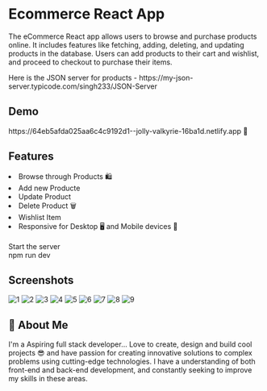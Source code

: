 <h1>Ecommerce React App</h1>

The eCommerce React app allows users to browse and purchase products online. It includes features like fetching, adding, deleting, and updating products in the database. Users can add products to their cart and wishlist, and proceed to checkout to purchase their items.

<p>Here is the JSON server for products - https://my-json-server.typicode.com/singh233/JSON-Server</p>
<h2>Demo</h2>
https://64eb5afda025aa6c4c9192d1--jolly-valkyrie-16ba1d.netlify.app 🚀

<h2>Features</h2>

<li>Browse through Products 🛍️</li> 
<li>Add new Producte</li>
<li>Update Product</li>
<li>Delete Product 🗑️</li>
<li>Wishlist Item</li>
<li>Responsive for Desktop 🖥️ and Mobile devices 📱</li><br/>
Start the server
<div>npm run dev</div>

<h2>Screenshots</h2>


![1](https://github.com/utkarsh680/E-COMMERCE-REACT/assets/102253404/5c2d7f5f-7abb-4192-be61-efa61b7a57f3)
![2](https://github.com/utkarsh680/E-COMMERCE-REACT/assets/102253404/4355152c-4630-4ee2-8584-0f48fff18f26)
![3](https://github.com/utkarsh680/E-COMMERCE-REACT/assets/102253404/d8c4fe47-9228-4e6c-8b8c-7b5916763694)
![4](https://github.com/utkarsh680/E-COMMERCE-REACT/assets/102253404/acc20e0f-5762-466d-b8b9-3943e1a7c503)
![5](https://github.com/utkarsh680/E-COMMERCE-REACT/assets/102253404/ed2236bd-f47c-4acc-b652-a2ae578ddf86)
![6](https://github.com/utkarsh680/E-COMMERCE-REACT/assets/102253404/b46ccc0c-cda5-498b-809a-f362172010dc)
![7](https://github.com/utkarsh680/E-COMMERCE-REACT/assets/102253404/65dde82b-8a9b-4eb4-93fd-0f87b1ffb090)
![8](https://github.com/utkarsh680/E-COMMERCE-REACT/assets/102253404/15dd02b3-9412-47c2-a9b9-d74096f338ce)
![9](https://github.com/utkarsh680/E-COMMERCE-REACT/assets/102253404/1fbae6f5-cd38-4bb5-a79c-6b35fdd6be2c)

<h2>🚀 About Me</h2>
<p>I'm a Aspiring full stack developer... Love to create, design and build cool projects 😎 and have passion for creating innovative solutions to complex problems using cutting-edge technologies. I have a  understanding of both front-end and back-end development, and constantly seeking to improve my skills in these areas.</p>
